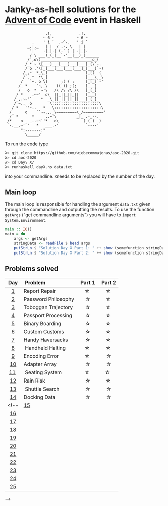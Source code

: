 # Janky-as-hell solutions for the [Advent of Code](https://adventofcode.com/2020) event in Haskell

                      .!,            .!,
                     ~ 6 ~          ~ 6 ~
                .    ' i `  .-^-.   ' i `
              _.|,_   | |  / .-. \   | |
               '|`   .|_|.| (-` ) | .|_|.
               / \ ___)_(_|__`-'__|__)_(______
              /`,o\)_______________________o_(
             /_* ~_\[___]___[___]___[___[_[\`-.
             / o .'\[_]___[___]___[___]_[___)`-)
            /_,~' *_\_]                 [_[(  (
            /`. *  *\_]                 [___\ _\
           /   `~. o \]      ;( ( ;     [_[_]`-'
          /_ *    `~,_\    (( )( ;(;    [___]
          /   o  *  ~'\   /\ /\ /\ /\   [_[_]
         / *    .~~'  o\  ||_||_||_||   [___]
        /_,.~~'`    *  _\_||_||_||_||___[_[_]_
        /`~..  o        \:::::::::::::::::::::\
       / *   `'~..   *   \:::::::::::::::::::::\
      /_     o    ``~~.,,_\=========\_/========='
      /  *      *     ..~'\         _|_ .-_--.
     /*    o   _..~~`'*   o\           ( (_)  )
     `-.__.~'`'   *   ___.-'            `----'
           ":-------:"
             \_____/

To run the code type

```sh
λ> git clone https://github.com/wiebecommajonas/aoc-2020.git
λ> cd aoc-2020
λ> cd Day\ X/
λ> runhaskell dayX.hs data.txt
```
into your commandline. ```X```needs to be replaced by the number of the day.

## Main loop

The main loop is responsible for handling the argument ```data.txt``` given through the commandline and outputting the results. To use the function ```getArgs``` ("get commandline arguments") you will have to ```import System.Environment```.

```haskell
main :: IO()
main = do
    args <- getArgs
    stringData <- readFile $ head args
    putStrLn $ "Solution Day X Part 1: " ++ show (somefunction stringData)
    putStrLn $ "Solution Day X Part 2: " ++ show (somefunction stringData)
```

## Problems solved

| Day | Problem | Part 1 | Part 2 |
| :-: |	:------- | :----: | :----: |
| [1](01/) | Report Repair | ☆ | ☆ |
| [2](02/) | Password Philosophy | ☆ | ☆ |
| [3](03/) | Toboggan Trajectory | ☆ | ☆ |
| [4](04/) | Passport Processing | ☆ | ☆ |
| [5](05/) | Binary Boarding | ☆ | ☆ |
| [6](06/) | Custom Customs | ☆ | ☆ |
| [7](07/) | Handy Haversacks | ☆ | ☆ |
| [8](08/) | Handheld Halting | ☆ | ☆ |
| [9](09/) | Encoding Error | ☆ | ☆ |
| [10](10/) | Adapter Array | ☆ | ☆ | <- would not try to run that again
| [11](11/) | Seating System | ☆ | ☆ |
| [12](12/) | Rain Risk | ☆ | ☆ |
| [13](13/) | Shuttle Search | ☆ | ☆ |
| [14](14/) | Docking Data | ☆ | ☆ |
<!--| [15](15/) |  |  |  |
| [16](16/) |  |  |  |
| [17](17/) |  |  |  |
| [18](18/) |  |  |  |
| [19](19/) |  |  |  |
| [20](20/) |  |  |  |
| [21](21/) |  |  |  |
| [22](22/) |  |  |  |
| [23](23/) |  |  |  |
| [24](24/) |  |  |  |
| [25](25/) |  |  |  |
-->
